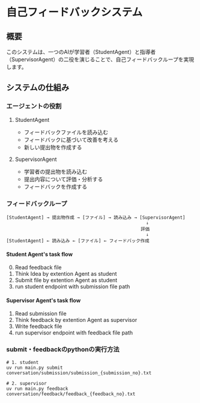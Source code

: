 # 自己フィードバックシステム

## 概要
このシステムは、一つのAIが学習者（StudentAgent）と指導者（SupervisorAgent）の二役を演じることで、自己フィードバックループを実現します。

## システムの仕組み

### エージェントの役割

1. StudentAgent
   - フィードバックファイルを読み込む
   - フィードバックに基づいて改善を考える
   - 新しい提出物を作成する

2. SupervisorAgent
   - 学習者の提出物を読み込む
   - 提出内容について評価・分析する
   - フィードバックを作成する

### フィードバックループ

```
[StudentAgent] → 提出物作成 → [ファイル] → 読み込み → [SupervisorAgent]
                                                    ↓
                                                  評価
                                                    ↓
[StudentAgent] ← 読み込み ← [ファイル] ← フィードバック作成
```

#### Student Agent's task flow
0. Read feedback file
1. Think Idea by extention Agent as student
2. Submit file by extention Agent as student
3. run student endpoint with submission file path

#### Supervisor Agent's task flow
1. Read submission file
2. Think feedback by extention Agent as supervisor
3. Write feedback file
4. run supervisor endpoint with feedback file path

### submit・feedbackのpythonの実行方法
```
# 1. student
uv run main.py submit conversation/submission/submission_{submission_no}.txt

# 2. supervisor
uv run main.py feedback conversation/feedback/feedback_{feedback_no}.txt
```
